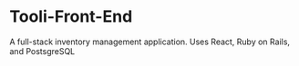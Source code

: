 # Tooli-Front-End
A full-stack inventory management application. Uses React, Ruby on Rails, and PostsgreSQL
